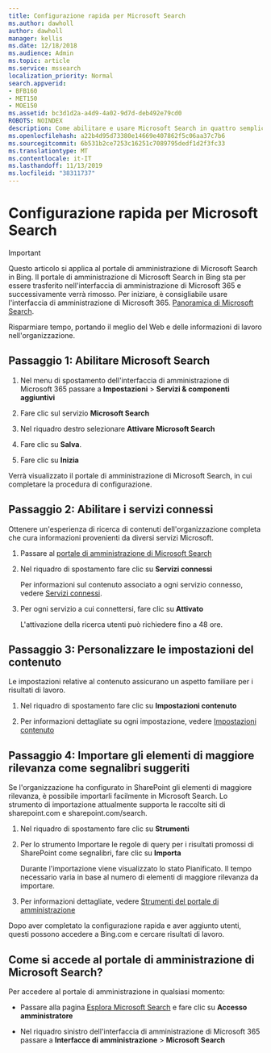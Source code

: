 ```yaml
---
title: Configurazione rapida per Microsoft Search
ms.author: dawholl
author: dawholl
manager: kellis
ms.date: 12/18/2018
ms.audience: Admin
ms.topic: article
ms.service: mssearch
localization_priority: Normal
search.appverid:
- BFB160
- MET150
- MOE150
ms.assetid: bc3d1d2a-a4d9-4a02-9d7d-deb492e79cd0
ROBOTS: NOINDEX
description: Come abilitare e usare Microsoft Search in quattro semplici passaggi.
ms.openlocfilehash: a22b4d95d73380e14669e407862f5c06aa37c7b6
ms.sourcegitcommit: 6b531b2ce7253c16251c7089795dedf1d2f3fc33
ms.translationtype: MT
ms.contentlocale: it-IT
ms.lasthandoff: 11/13/2019
ms.locfileid: "38311737"
---
```

# <a name="quick-set-up-for-microsoft-search"></a>Configurazione rapida per Microsoft Search

> [!IMPORTANT]
> Questo articolo si applica al portale di amministrazione di Microsoft Search in Bing. Il portale di amministrazione di Microsoft Search in Bing sta per essere trasferito nell'interfaccia di amministrazione di Microsoft 365 e successivamente verrà rimosso. Per iniziare, è consigliabile usare l'interfaccia di amministrazione di Microsoft 365. [Panoramica di Microsoft Search](overview-microsoft-search.md).
    
Risparmiare tempo, portando il meglio del Web e delle informazioni di lavoro nell'organizzazione.
  
## <a name="step-1-turn-on-microsoft-search"></a>Passaggio 1: Abilitare Microsoft Search

1. Nel menu di spostamento dell'interfaccia di amministrazione di Microsoft 365 passare a **Impostazioni** \> **Servizi &amp; componenti aggiuntivi**
    
2. Fare clic sul servizio **Microsoft Search** 
    
3. Nel riquadro destro selezionare **Attivare Microsoft Search**
    
4. Fare clic su **Salva**.
    
5. Fare clic su **Inizia**
  
Verrà visualizzato il portale di amministrazione di Microsoft Search, in cui completare la procedura di configurazione.
    
## <a name="step-2-enable-connected-services"></a>Passaggio 2: Abilitare i servizi connessi

Ottenere un'esperienza di ricerca di contenuti dell'organizzazione completa che cura informazioni provenienti da diversi servizi Microsoft.
  
1. Passare al [portale di amministrazione di Microsoft Search](https://www.bingforbusiness.com/admin)
    
2. Nel riquadro di spostamento fare clic su **Servizi connessi**
    
    Per informazioni sul contenuto associato a ogni servizio connesso, vedere [Servizi connessi](connected-services.md).
    
3. Per ogni servizio a cui connettersi, fare clic su **Attivato**
    
    L'attivazione della ricerca utenti può richiedere fino a 48 ore.
    
## <a name="step-3-customize-content-settings"></a>Passaggio 3: Personalizzare le impostazioni del contenuto

Le impostazioni relative al contenuto assicurano un aspetto familiare per i risultati di lavoro. 
  
1. Nel riquadro di spostamento fare clic su **Impostazioni contenuto**
    
2. Per informazioni dettagliate su ogni impostazione, vedere [Impostazioni contenuto](content-settings.md)
    
## <a name="step-4-import-best-bets-as-suggested-bookmarks"></a>Passaggio 4: Importare gli elementi di maggiore rilevanza come segnalibri suggeriti

Se l'organizzazione ha configurato in SharePoint gli elementi di maggiore rilevanza, è possibile importarli facilmente in Microsoft Search. Lo strumento di importazione attualmente supporta le raccolte siti di sharepoint.com e sharepoint.com/search. 
  
1. Nel riquadro di spostamento fare clic su **Strumenti**
    
2. Per lo strumento Importare le regole di query per i risultati promossi di SharePoint come segnalibri, fare clic su **Importa**
    
    Durante l'importazione viene visualizzato lo stato Pianificato. Il tempo necessario varia in base al numero di elementi di maggiore rilevanza da importare.
    
3. Per informazioni dettagliate, vedere [Strumenti del portale di amministrazione](admin-portal-tools.md)
    
Dopo aver completato la configurazione rapida e aver aggiunto utenti, questi possono accedere a Bing.com e cercare risultati di lavoro. 
  
## <a name="how-do-i-get-to-the-microsoft-search-admin-portal"></a>Come si accede al portale di amministrazione di Microsoft Search?

Per accedere al portale di amministrazione in qualsiasi momento:
  
- Passare alla pagina [Esplora Microsoft Search](https://www.bing.com/business/explore) e fare clic su **Accesso amministratore**
    
- Nel riquadro sinistro dell'interfaccia di amministrazione di Microsoft 365 passare a **Interfacce di amministrazione** \> **Microsoft Search**

  

